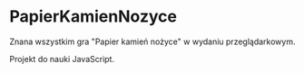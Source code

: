 # PapierKamienNozyce

Znana wszystkim gra "Papier kamień nożyce" w wydaniu przeglądarkowym.

Projekt do nauki JavaScript. 
